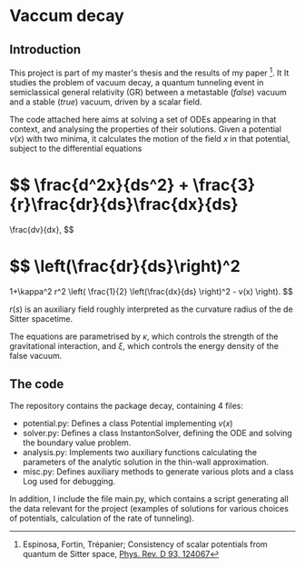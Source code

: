 # Vaccum decay

## Introduction

This project is part of my master's thesis and the results of my paper [^1]. It
It studies the problem of vacuum decay, a quantum tunneling event in
semiclassical general relativity (GR) between a metastable (_false_) vacuum and a
stable (_true_) vacuum, driven by a scalar field.

The code attached here aims at solving a set of ODEs appearing in that context,
and analysing the properties of their solutions.
Given a potential $v(x)$ with two minima, it calculates the motion of the field
$x$ in that potential, subject to the differential equations

$$
\frac{d^2x}{ds^2} + \frac{3}{r}\frac{dr}{ds}\frac{dx}{ds}
=
\frac{dv}{dx},
$$

$$
\left(\frac{dr}{ds}\right)^2
=
1+\kappa^2 r^2 \left(
\frac{1}{2} \left(\frac{dx}{ds}
\right)^2 - v(x) \right).
$$

$r(s)$ is an auxiliary field roughly interpreted as the curvature radius of the
de Sitter spacetime.

The equations are parametrised by $\kappa$, which controls the strength of the
gravitational interaction, and $\xi$, which controls the energy density of the
false vacuum.

## The code

The repository contains the package decay, containing 4 files:
 - potential.py: Defines a class Potential implementing $v(x)$
 - solver.py: Defines a class InstantonSolver, defining the ODE and solving the
   boundary value problem.
 - analysis.py: Implements two auxiliary functions calculating the parameters of
   the analytic solution in the thin-wall approximation.
 - misc.py: Defines auxiliary methods to generate various plots and a class Log
   used for debugging.

In addition, I include the file main.py, which contains a script generating all
the data relevant for the project (examples of solutions for various choices of
potentials, calculation of the rate of tunneling).

[^1]: Espinosa, Fortin, Trépanier; Consistency of scalar potentials from quantum
  de Sitter space, [Phys. Rev. D 93, 124067](https://journals.aps.org/prd/abstract/10.1103/PhysRevD.93.124067)
